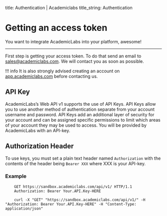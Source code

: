title: Authentication | Academiclabs
title_string: Authentication

# Getting an access token

You want to integrate AcademicLabs into your platform, awesome!

--- 

First step is getting your access token. To do that send an email to <a href="mailto:sales@academiclabs.com" target="_blank">sales@academiclabs.com</a>. We will contact you as soon as possible.

!!! info 
    It is also strongly advised creating an account on <a href="https://app.academiclabs.com" target="_blank">app.academiclabs.com</a> before contacting us.


## API Key
AcademicLabs’s Web API v1 supports the use of API Keys. API Keys allow you to use another method of authentication separate from your account username and password. API Keys add an additional layer of security for your account and can be assigned specific permissions to limit which areas of your account they may be used to access. You will be provided by AcademicLabs with an API-key. 


## Authorization Header
To use keys, you must set a plain text header named `Authorization` with the contents of the header being `Bearer XXX` where XXX is your API-key.

### Example

```
	GET https://sandbox.academiclabs.com/api/v1/ HTTP/1.1
	Authorization: Bearer Your.API.Key-HERE
```

```curl
	curl -X "GET" "https://sandbox.academiclabs.com/api/v1/" -H "Authorization: Bearer Your.API.Key-HERE" -H "Content-Type: application/json"
```


